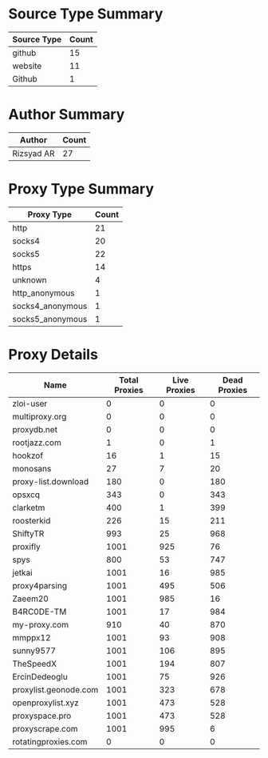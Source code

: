 # Source Type Summary

| Source Type | Count |
|-------------|-------|
| github | 15 |
| website | 11 |
| Github | 1 |


# Author Summary

| Author | Count |
|--------|-------|
| Rizsyad AR | 27 |


# Proxy Type Summary

| Proxy Type | Count |
|------------|-------|
| http | 21 |
| socks4 | 20 |
| socks5 | 22 |
| https | 14 |
| unknown | 4 |
| http_anonymous | 1 |
| socks4_anonymous | 1 |
| socks5_anonymous | 1 |


# Proxy Details

| Name | Total Proxies | Live Proxies | Dead Proxies |
|------|---------------|--------------|---------------|
| zloi-user | 0 | 0 | 0 |
| multiproxy.org | 0 | 0 | 0 |
| proxydb.net | 0 | 0 | 0 |
| rootjazz.com | 1 | 0 | 1 |
| hookzof | 16 | 1 | 15 |
| monosans | 27 | 7 | 20 |
| proxy-list.download | 180 | 0 | 180 |
| opsxcq | 343 | 0 | 343 |
| clarketm | 400 | 1 | 399 |
| roosterkid | 226 | 15 | 211 |
| ShiftyTR | 993 | 25 | 968 |
| proxifly | 1001 | 925 | 76 |
| spys | 800 | 53 | 747 |
| jetkai | 1001 | 16 | 985 |
| proxy4parsing | 1001 | 495 | 506 |
| Zaeem20 | 1001 | 985 | 16 |
| B4RC0DE-TM | 1001 | 17 | 984 |
| my-proxy.com | 910 | 40 | 870 |
| mmppx12 | 1001 | 93 | 908 |
| sunny9577 | 1001 | 106 | 895 |
| TheSpeedX | 1001 | 194 | 807 |
| ErcinDedeoglu | 1001 | 75 | 926 |
| proxylist.geonode.com | 1001 | 323 | 678 |
| openproxylist.xyz | 1001 | 473 | 528 |
| proxyspace.pro | 1001 | 473 | 528 |
| proxyscrape.com | 1001 | 995 | 6 |
| rotatingproxies.com | 0 | 0 | 0 |
